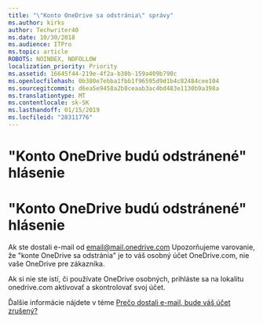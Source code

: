 ```yaml
---
title: "\"Konto OneDrive sa odstránia\" správy"
ms.author: kirks
author: Techwriter40
ms.date: 10/30/2018
ms.audience: ITPro
ms.topic: article
ROBOTS: NOINDEX, NOFOLLOW
localization_priority: Priority
ms.assetid: 16645f44-219e-4f2a-b30b-159a409b790c
ms.openlocfilehash: 0b380e7ebba1fbb1f96595d9d1b4c82484cee104
ms.sourcegitcommit: d6ea5e9458a2b8ceaab3ac4bd483e1130b9a398a
ms.translationtype: MT
ms.contentlocale: sk-SK
ms.lasthandoff: 01/15/2019
ms.locfileid: "28311776"
---
```

# <a name="onedrive-account-will-be-deleted-message"></a>"Konto OneDrive budú odstránené" hlásenie

# <a name="onedrive-account-will-be-deleted-message"></a>"Konto OneDrive budú odstránené" hlásenie

Ak ste dostali e-mail od email@mail.onedrive.com Upozorňujeme varovanie, že "konte OneDrive sa odstránia" je to váš osobný účet OneDrive.com, nie vaše OneDrive pre zákazníka. 
  
Ak si nie ste istí, či používate OneDrive osobných, prihláste sa na lokalitu onedrive.com aktivovať a skontrolovať svoj účet.
  
Ďalšie informácie nájdete v téme [Prečo dostali e-mail, bude váš účet zrušený?](https://go.microsoft.com/fwlink/?linkid=2036151&amp;clcid=0x409)
  

